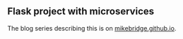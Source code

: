 ## Flask project with microservices



The blog series describing this is on [mikebridge.github.io](https://mikebridge.github.io/post/python-flask-kubernetes-3/).
